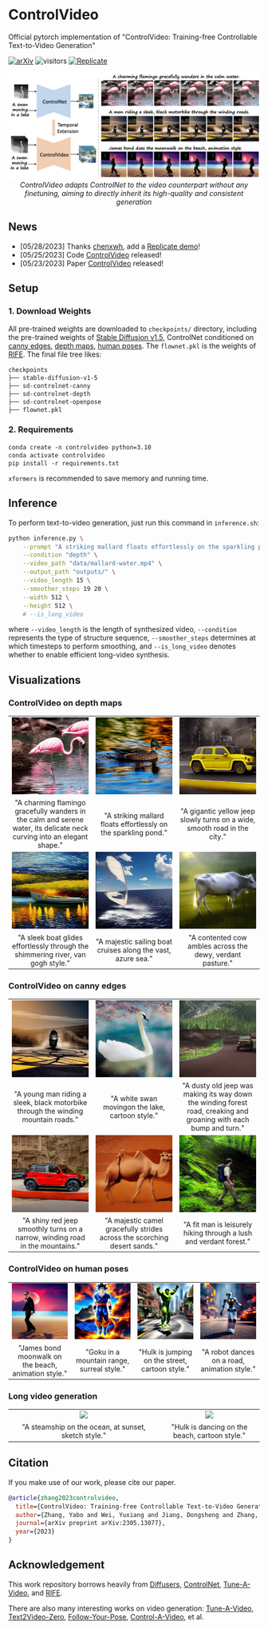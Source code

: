 # ControlVideo

Official pytorch implementation of "ControlVideo: Training-free Controllable Text-to-Video Generation"

[![arXiv](https://img.shields.io/badge/arXiv-2305.13077-b31b1b.svg)](https://arxiv.org/abs/2305.13077)
![visitors](https://visitor-badge.laobi.icu/badge?page_id=YBYBZhang/ControlVideo)
[![Replicate](https://replicate.com/cjwbw/controlvideo/badge)](https://replicate.com/cjwbw/controlvideo) 

<p align="center">
<img src="assets/overview.png" width="1080px"/> 
<br>
<em>ControlVideo adapts ControlNet to the video counterpart without any finetuning, aiming to directly inherit its high-quality and consistent generation </em>
</p>

## News

* [05/28/2023] Thanks [chenxwh](https://github.com/chenxwh), add a [Replicate demo](https://replicate.com/cjwbw/controlvideo)!
* [05/25/2023] Code [ControlVideo](https://github.com/YBYBZhang/ControlVideo/) released!
* [05/23/2023] Paper [ControlVideo](https://arxiv.org/abs/2305.13077) released!

## Setup

### 1. Download Weights
All pre-trained weights are downloaded to `checkpoints/` directory, including the pre-trained weights of [Stable Diffusion v1.5](https://huggingface.co/runwayml/stable-diffusion-v1-5), ControlNet conditioned on [canny edges](https://huggingface.co/lllyasviel/sd-controlnet-canny), [depth maps](https://huggingface.co/lllyasviel/sd-controlnet-depth), [human poses](https://huggingface.co/lllyasviel/sd-controlnet-openpose). 
The `flownet.pkl` is the weights of [RIFE](https://github.com/megvii-research/ECCV2022-RIFE).
The final file tree likes:

```none
checkpoints
├── stable-diffusion-v1-5
├── sd-controlnet-canny
├── sd-controlnet-depth
├── sd-controlnet-openpose
├── flownet.pkl
```
### 2. Requirements

```shell
conda create -n controlvideo python=3.10
conda activate controlvideo
pip install -r requirements.txt
```
`xformers` is recommended to save memory and running time.

## Inference

To perform text-to-video generation, just run this command in `inference.sh`:
```bash
python inference.py \
    --prompt "A striking mallard floats effortlessly on the sparkling pond." \
    --condition "depth" \
    --video_path "data/mallard-water.mp4" \
    --output_path "outputs/" \
    --video_length 15 \
    --smoother_steps 19 20 \
    --width 512 \
    --height 512 \
    # --is_long_video
```
where `--video_length` is the length of synthesized video, `--condition` represents the type of structure sequence,
`--smoother_steps` determines at which timesteps to perform smoothing, and `--is_long_video` denotes whether to enable efficient long-video synthesis.

## Visualizations

### ControlVideo on depth maps

<table class="center">
<tr>
  <td width=30% align="center"><img src="assets/depth/A_charming_flamingo_gracefully_wanders_in_the_calm_and_serene_water,_its_delicate_neck_curving_into_an_elegant_shape..gif" raw=true></td>
	<td width=30% align="center"><img src="assets/depth/A_striking_mallard_floats_effortlessly_on_the_sparkling_pond..gif" raw=true></td>
  <td width=30% align="center"><img src="assets/depth/A_gigantic_yellow_jeep_slowly_turns_on_a_wide,_smooth_road_in_the_city..gif" raw=true></td>
</tr>
<tr>
  <td width=30% align="center">"A charming flamingo gracefully wanders in the calm and serene water, its delicate neck curving into an elegant shape."</td>
  <td width=30% align="center">"A striking mallard floats effortlessly on the sparkling pond."</td>
  <td width=30% align="center">"A gigantic yellow jeep slowly turns on a wide, smooth road in the city."</td>
</tr>
 <tr>
	<td width=30% align="center"><img src="assets/depth/A_sleek_boat_glides_effortlessly_through_the_shimmering_river,_van_gogh_style..gif" raw=true></td>
  <td width=30% align="center"><img src="assets/depth/A_majestic_sailing_boat_cruises_along_the_vast,_azure_sea..gif" raw=true></td>
	<td width=30% align="center"><img src="assets/depth/A_contented_cow_ambles_across_the_dewy,_verdant_pasture..gif" raw=true></td>
</tr>
<tr>
  <td width=30% align="center">"A sleek boat glides effortlessly through the shimmering river, van gogh style."</td>
  <td width=30% align="center">"A majestic sailing boat cruises along the vast, azure sea."</td>
  <td width=30% align="center">"A contented cow ambles across the dewy, verdant pasture."</td>
</tr>
</table>

### ControlVideo on canny edges

<table class="center">
<tr>
  <td width=30% align="center"><img src="assets/canny/A_young_man_riding_a_sleek,_black_motorbike_through_the_winding_mountain_roads..gif" raw=true></td>
  <td width=30% align="center"><img src="assets/canny/A_white_swan_moving_on_the_lake,_cartoon_style..gif" raw=true></td>
	<td width=30% align="center"><img src="assets/canny/A_dusty_old_jeep_was_making_its_way_down_the_winding_forest_road,_creaking_and_groaning_with_each_bump_and_turn..gif" raw=true></td>
</tr>
<tr>
  <td width=30% align="center">"A young man riding a sleek, black motorbike through the winding mountain roads."</td>
  <td width=30% align="center">"A white swan movingon the lake, cartoon style."</td>
  <td width=30% align="center">"A dusty old jeep was making its way down the winding forest road, creaking and groaning with each bump and turn."</td>
</tr>
 <tr>
  <td width=30% align="center"><img src="assets/canny/A_shiny_red_jeep_smoothly_turns_on_a_narrow,_winding_road_in_the_mountains..gif" raw=true></td>
  <td width=30% align="center"><img src="assets/canny/A_majestic_camel_gracefully_strides_across_the_scorching_desert_sands..gif" raw=true></td>
	<td width=30% align="center"><img src="assets/canny/A_fit_man_is_leisurely_hiking_through_a_lush_and_verdant_forest..gif" raw=true></td>
</tr>
<tr>
  <td width=30% align="center">"A shiny red jeep smoothly turns on a narrow, winding road in the mountains."</td>
  <td width=30% align="center">"A majestic camel gracefully strides across the scorching desert sands."</td>
  <td width=30% align="center">"A fit man is leisurely hiking through a lush and verdant forest."</td>
</tr>
</table>


### ControlVideo on human poses

<table class="center">
<tr>
  <td width=25% align="center"><img src="assets/pose/James_bond_moonwalk_on_the_beach,_animation_style.gif" raw=true></td>
  <td width=25% align="center"><img src="assets/pose/Goku_in_a_mountain_range,_surreal_style..gif" raw=true></td>
	<td width=25% align="center"><img src="assets/pose/Hulk_is_jumping_on_the_street,_cartoon_style.gif" raw=true></td>
  <td width=25% align="center"><img src="assets/pose/A_robot_dances_on_a_road,_animation_style.gif" raw=true></td>
</tr>
<tr>
  <td width=25% align="center">"James bond moonwalk on the beach, animation style."</td>
  <td width=25% align="center">"Goku in a mountain range, surreal style."</td>
  <td width=25% align="center">"Hulk is jumping on the street, cartoon style."</td>
  <td width=25% align="center">"A robot dances on a road, animation style."</td>
</tr></table>

### Long video generation

<table class="center">
<tr>
  <td width=60% align="center"><img src="assets/long/A_steamship_on_the_ocean,_at_sunset,_sketch_style.gif" raw=true></td>
	<td width=40% align="center"><img src="assets/long/Hulk_is_dancing_on_the_beach,_cartoon_style.gif" raw=true></td>
</tr>
<tr>
  <td width=60% align="center">"A steamship on the ocean, at sunset, sketch style."</td>
  <td width=40% align="center">"Hulk is dancing on the beach, cartoon style."</td>
</tr>
</table>

## Citation
If you make use of our work, please cite our paper.
```bibtex
@article{zhang2023controlvideo,
  title={ControlVideo: Training-free Controllable Text-to-Video Generation},
  author={Zhang, Yabo and Wei, Yuxiang and Jiang, Dongsheng and Zhang, Xiaopeng and Zuo, Wangmeng and Tian, Qi},
  journal={arXiv preprint arXiv:2305.13077},
  year={2023}
}
```

## Acknowledgement
This work repository borrows heavily from [Diffusers](https://github.com/huggingface/diffusers), [ControlNet](https://github.com/lllyasviel/ControlNet), [Tune-A-Video](https://github.com/showlab/Tune-A-Video), and [RIFE](https://github.com/megvii-research/ECCV2022-RIFE).

There are also many interesting works on video generation: [Tune-A-Video](https://github.com/showlab/Tune-A-Video), [Text2Video-Zero](https://github.com/Picsart-AI-Research/Text2Video-Zero), [Follow-Your-Pose](https://github.com/mayuelala/FollowYourPose), [Control-A-Video](https://github.com/Weifeng-Chen/control-a-video), et al.
